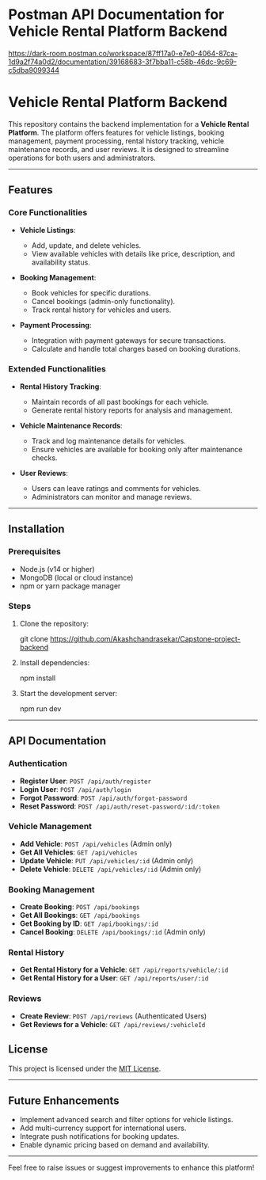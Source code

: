 # Postman API Documentation for Vehicle Rental Platform Backend

https://dark-room.postman.co/workspace/87ff17a0-e7e0-4064-87ca-1d9a2f74a0d2/documentation/39168683-3f7bba11-c58b-46dc-9c69-c5dba9099344

# Vehicle Rental Platform Backend

This repository contains the backend implementation for a **Vehicle Rental Platform**. The platform offers features for vehicle listings, booking management, payment processing, rental history tracking, vehicle maintenance records, and user reviews. It is designed to streamline operations for both users and administrators.

---

## **Features**

### **Core Functionalities**

- **Vehicle Listings**:

  - Add, update, and delete vehicles.
  - View available vehicles with details like price, description, and availability status.

- **Booking Management**:

  - Book vehicles for specific durations.
  - Cancel bookings (admin-only functionality).
  - Track rental history for vehicles and users.

- **Payment Processing**:
  - Integration with payment gateways for secure transactions.
  - Calculate and handle total charges based on booking durations.

### **Extended Functionalities**

- **Rental History Tracking**:

  - Maintain records of all past bookings for each vehicle.
  - Generate rental history reports for analysis and management.

- **Vehicle Maintenance Records**:

  - Track and log maintenance details for vehicles.
  - Ensure vehicles are available for booking only after maintenance checks.

- **User Reviews**:
  - Users can leave ratings and comments for vehicles.
  - Administrators can monitor and manage reviews.

---

## **Installation**

### Prerequisites

- Node.js (v14 or higher)
- MongoDB (local or cloud instance)
- npm or yarn package manager

### Steps

1. Clone the repository:

   git clone https://github.com/Akashchandrasekar/Capstone-project-backend

2. Install dependencies:

   npm install

3. Start the development server:

   npm run dev

---

## **API Documentation**

### **Authentication**

- **Register User**: `POST /api/auth/register`
- **Login User**: `POST /api/auth/login`
- **Forgot Password**: `POST /api/auth/forgot-password`
- **Reset Password**: `POST /api/auth/reset-password/:id/:token`

### **Vehicle Management**

- **Add Vehicle**: `POST /api/vehicles` (Admin only)
- **Get All Vehicles**: `GET /api/vehicles`
- **Update Vehicle**: `PUT /api/vehicles/:id` (Admin only)
- **Delete Vehicle**: `DELETE /api/vehicles/:id` (Admin only)

### **Booking Management**

- **Create Booking**: `POST /api/bookings`
- **Get All Bookings**: `GET /api/bookings`
- **Get Booking by ID**: `GET /api/bookings/:id`
- **Cancel Booking**: `DELETE /api/bookings/:id` (Admin only)

### **Rental History**

- **Get Rental History for a Vehicle**: `GET /api/reports/vehicle/:id`
- **Get Rental History for a User**: `GET /api/reports/user/:id`

### **Reviews**

- **Create Review**: `POST /api/reviews` (Authenticated Users)
- **Get Reviews for a Vehicle**: `GET /api/reviews/:vehicleId`

## **License**

This project is licensed under the [MIT License](https://opensource.org/licenses/MIT).

---

## **Future Enhancements**

- Implement advanced search and filter options for vehicle listings.
- Add multi-currency support for international users.
- Integrate push notifications for booking updates.
- Enable dynamic pricing based on demand and availability.

---

Feel free to raise issues or suggest improvements to enhance this platform!
